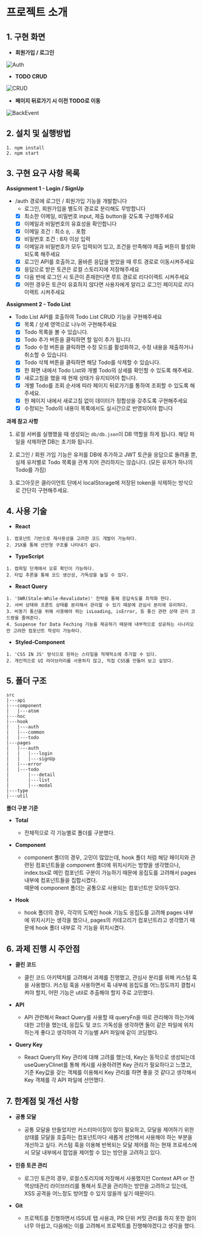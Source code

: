 # 프로젝트 소개

## 1. 구현 화면
- **회원가입 / 로그인**

![Auth](https://user-images.githubusercontent.com/76735567/213325759-da72046f-9df0-45c7-ab65-01455aa34aa9.gif)

- **TODO CRUD**

![CRUD](https://user-images.githubusercontent.com/76735567/213329090-0654686e-8f39-414c-a83d-e0b6b521a9ee.gif)

- **페이지 뒤로가기 시 이전 TODO로 이동**

![BackEvent](https://user-images.githubusercontent.com/76735567/213329096-341869e7-8de3-4c1e-808a-8608d175430a.gif)

## 2. 설치 및 실행방법
```
1. npm install
2. npm start
```

## 3. 구현 요구 사항 목록
**Assignment 1 - Login / SignUp**

- /auth 경로에 로그인 / 회원가입 기능을 개발합니다
  - 로그인, 회원가입을 별도의 경로로 분리해도 무방합니다
  - [X] 최소한 이메일, 비밀번호 input, 제출 button을 갖도록 구성해주세요
  - [X] 이메일과 비밀번호의 유효성을 확인합니다
  - [X] 이메일 조건 : 최소 `@`, `.` 포함
  - [X] 비밀번호 조건 : 8자 이상 입력
  - [X] 이메일과 비밀번호가 모두 입력되어 있고, 조건을 만족해야 제출 버튼이 활성화 되도록 해주세요
  - [X] 로그인 API를 호출하고, 올바른 응답을 받았을 때 루트 경로로 이동시켜주세요
  - [X] 응답으로 받은 토큰은 로컬 스토리지에 저장해주세요
  - [X] 다음 번에 로그인 시 토큰이 존재한다면 루트 경로로 리다이렉트 시켜주세요
  - [X] 어떤 경우든 토큰이 유효하지 않다면 사용자에게 알리고 로그인 페이지로 리다이렉트 시켜주세요

**Assignment 2 - Todo List**

- Todo List API를 호출하여 Todo List CRUD 기능을 구현해주세요
  - [X] 목록 / 상세 영역으로 나누어 구현해주세요
  - [X] Todo 목록을 볼 수 있습니다.
  - [X] Todo 추가 버튼을 클릭하면 할 일이 추가 됩니다.
  - [X] Todo 수정 버튼을 클릭하면 수정 모드를 활성화하고, 수정 내용을 제출하거나 취소할 수 있습니다.
  - [X] Todo 삭제 버튼을 클릭하면 해당 Todo를 삭제할 수 있습니다.
  - [X] 한 화면 내에서 Todo List와 개별 Todo의 상세를 확인할 수 있도록 해주세요.
  - [X] 새로고침을 했을 때 현재 상태가 유지되어야 합니다.
  - [X] 개별 Todo를 조회 순서에 따라 페이지 뒤로가기를 통하여 조회할 수 있도록 해주세요.
  - [X] 한 페이지 내에서 새로고침 없이 데이터가 정합성을 갖추도록 구현해주세요
  - [X] 수정되는 Todo의 내용이 목록에서도 실시간으로 반영되어야 합니다

**과제 참고 사항**

1. 로컬 서버를 실행했을 때 생성되는 `db/db.json`이 DB 역할을 하게 됩니다. 해당 파일을 삭제하면 DB는 초기화 됩니다.

2. 로그인 / 회원 가입 기능은 유저를 DB에 추가하고 JWT 토큰을 응답으로 돌려줄 뿐, 실제 유저별로 Todo 목록을 관계 지어 관리하지는 않습니다. (모든 유저가 하나의 Todo를 가짐)

3. 로그아웃은 클라이언트 단에서 localStorage에 저장된 token을 삭제하는 방식으로 간단히 구현해주세요.


## 4. 사용 기술
- **React**  
```
1. 컴포넌트 기반으로 재사용성을 고려한 코드 개발이 가능하다.
2. JSX를 통해 선언형 구조를 나타내기 쉽다.
```
- **TypeScript**  
```
1. 컴파일 단계에서 오류 확인이 가능하다.
2. 타입 추론을 통해 코드 생산성, 가독성을 높일 수 있다.
```
- **React Query**  
```
1. 'SWR(Stale-While-Revalidate)' 전략을 통해 응답속도를 최적화 한다.
2. 서버 상태와 프론트 상태를 분리해서 관리할 수 있기 때문에 관심사 분리에 유리하다.
3. 비동기 통신을 위해 사용해야 하는 isLoading, isError, 등 통신 관련 상태 관리 코드량을 줄여준다.
4. Suspense for Data Feching 기능을 제공하기 때문에 내부적으로 성공하는 시나리오만 고려한 컴포넌트 작성이 가능하다.
```
- **Styled-Component**  
```
1. 'CSS IN JS' 방식으로 원하는 스타일을 적재적소에 추가할 수 있다.
2. 개인적으로 UI 라이브러리를 사용하지 않고, 직접 CSS를 만들어 보고 싶었다.
```

## 5. 폴더 구조
```
src
|---api
|---component
|   |---atom
|---hoc
|---hook
|   |---auth
|   |---common
|   |---todo
|---pages
|   |---auth
|   |   |---login
|   |   |---signUp
|   |---error
|   |---todo
|       |---detail
|       |---list
|       |---modal
|---type
|---util
```
**폴더 구분 기준**
- **Total**
  - 전체적으로 각 기능별로 폴더를 구분했다.  

- **Component**
  - component 폴더의 경우, 고민이 많았는데, hook 폴더 처럼 해당 페이지와 관련된 컴포넌트들을 component 폴더에 위치시키는 방향을 생각했으나, index.tsx로 메인 컴포넌트 구분이 가능하기 때문에 응집도를 고려해서 pages 내부에 컴포넌트들을 집합시켰다.  
때문에 component 폴더는 공통으로 사용되는 컴포넌트만 모아두었다.  

- **Hook**
  - hook 폴더의 경우, 각각의 도메인 hook 기능도 응집도를 고려해 pages 내부에 위치시키는 생각을 했으나, pages의 카테고리가 컴포넌트라고 생각했기 때문에 hook 폴더 내부로 각 기능을 위치시켰다.

## 6. 과제 진행 시 주안점
- **클린 코드**
  - 클린 코드 아키텍처를 고려해서 과제를 진행했고, 관심사 분리를 위해 커스텀 훅을 사용했다. 커스텀 훅을 사용하면서 훅 내부에 응집도를 어느정도까지 결합시켜야 할지, 어떤 기능은 util로 추출해야 할지 주로 고민했다.  

- **API**
  - API 관련해서 React Query를 사용할 때 queryFn을 따로 관리해야 하는가에 대한 고민을 했는데, 응집도 및 코드 가독성을 생각하면 둘이 같은 파일에 위치하는게 좋다고 생각하여 각 기능별 API 파일에 같이 코딩했다.  

- **Query Key**
  - React Query의 Key 관리에 대해 고려를 했는데, Key는 동적으로 생성되는데 useQueryClinet를 통해 캐시를 사용하려면 Key 관리가 필요하다고 느꼈고, 기준 Key값을 갖는 객체를 이용해서 Key 관리를 하면 좋을 것 같다고 생각해서 Key 객체를 각 API 파일에 선언했다.

## 7. 한계점 및 개선 사항
- **공통 모달**
  - 공통 모달을 만들었지만 커스터마이징이 많이 필요하고, 모달을 제어하기 위한 상태를 모달을 호출하는 컴포넌트마다 새롭게 선언해서 사용해야 하는 부분을 개선하고 싶다. 커스텀 훅을 이용해 반복되는 모달 제어를 하는 현재 프로세스에서 모달 내부에서 팝업을 제어할 수 있는 방안을 고려하고 있다.  

- **인증 토큰 관리**
  - 로그인 토큰의 경우, 로컬스토리지에 저장해서 사용했지만 Context API or 전역상태관리 라이브러리를 통해서 토큰을 관리하는 방안을 고려하고 있는데, XSS 공격을 어느정도 방어할 수 있지 않을까 싶기 때문이다.

- **Git**
  - 프로젝트를 진행하면서 ISSUE 탭 사용과, PR 단위 커밋 관리를 하지 못한 점이 너무 아쉽고, 다음에는 이를 고려해서 프로젝트를 진행해야겠다고 생각을 했다.